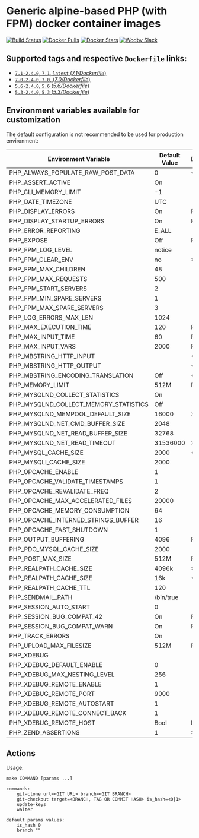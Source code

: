 # Generic alpine-based PHP (with FPM) docker container images

[![Build Status](https://travis-ci.org/wodby/php.svg?branch=master)](https://travis-ci.org/wodby/php)
[![Docker Pulls](https://img.shields.io/docker/pulls/wodby/php.svg)](https://hub.docker.com/r/wodby/php)
[![Docker Stars](https://img.shields.io/docker/stars/wodby/php.svg)](https://hub.docker.com/r/wodby/php)
[![Wodby Slack](http://slack.wodby.com/badge.svg)](http://slack.wodby.com)

## Supported tags and respective `Dockerfile` links:

- [`7.1-2.4.0`, `7.1`, `latest` (*7.1/Dockerfile*)](https://github.com/wodby/php/tree/master/7.1/Dockerfile)
- [`7.0-2.4.0`, `7.0`, (*7.0/Dockerfile*)](https://github.com/wodby/php/tree/master/7.0/Dockerfile)
- [`5.6-2.4.0`, `5.6` (*5.6/Dockerfile*)](https://github.com/wodby/php/tree/master/5.6/Dockerfile)
- [`5.3-2.4.0`, `5.3` (*5.3/Dockerfile*)](https://github.com/wodby/php/tree/master/5.3/Dockerfile)

## Environment variables available for customization

The default configuration is not recommended to be used for production environment:

| Environment Variable | Default Value | Description |
| -------------------- | ------------- | ----------- |
| PHP_ALWAYS_POPULATE_RAW_POST_DATA     | 0         | <=5.6 |
| PHP_ASSERT_ACTIVE                     | On        | |
| PHP_CLI_MEMORY_LIMIT                  | -1        | |
| PHP_DATE_TIMEZONE                     | UTC       | |
| PHP_DISPLAY_ERRORS                    | On        | FPM |
| PHP_DISPLAY_STARTUP_ERRORS            | On        | FPM |
| PHP_ERROR_REPORTING                   | E_ALL     | |
| PHP_EXPOSE                            | Off       | FPM |
| PHP_FPM_LOG_LEVEL                     | notice    | |
| PHP_FPM_CLEAR_ENV                     | no        | >=5.6 |
| PHP_FPM_MAX_CHILDREN                  | 48        | |
| PHP_FPM_MAX_REQUESTS                  | 500       | |
| PHP_FPM_START_SERVERS                 | 2         | |
| PHP_FPM_MIN_SPARE_SERVERS             | 1         | |
| PHP_FPM_MAX_SPARE_SERVERS             | 3         | |
| PHP_LOG_ERRORS_MAX_LEN                | 1024      | |
| PHP_MAX_EXECUTION_TIME                | 120       | FPM |
| PHP_MAX_INPUT_TIME                    | 60        | FPM |
| PHP_MAX_INPUT_VARS                    | 2000      | FPM |
| PHP_MBSTRING_HTTP_INPUT               |           | <=5.6 |
| PHP_MBSTRING_HTTP_OUTPUT              |           | <=5.6 |
| PHP_MBSTRING_ENCODING_TRANSLATION     | Off       | <=5.6 |
| PHP_MEMORY_LIMIT                      | 512M      | FPM |
| PHP_MYSQLND_COLLECT_STATISTICS        | On        | |
| PHP_MYSQLND_COLLECT_MEMORY_STATISTICS | Off       | |
| PHP_MYSQLND_MEMPOOL_DEFAULT_SIZE      | 16000     | >=5.6 |
| PHP_MYSQLND_NET_CMD_BUFFER_SIZE       | 2048      | |
| PHP_MYSQLND_NET_READ_BUFFER_SIZE      | 32768     | |
| PHP_MYSQLND_NET_READ_TIMEOUT          | 31536000  | >=5.6 |
| PHP_MYSQL_CACHE_SIZE                  | 2000      | <=5.6 |
| PHP_MYSQLI_CACHE_SIZE                 | 2000      | |
| PHP_OPCACHE_ENABLE                    | 1         | |
| PHP_OPCACHE_VALIDATE_TIMESTAMPS       | 1         | |
| PHP_OPCACHE_REVALIDATE_FREQ           | 2         | |
| PHP_OPCACHE_MAX_ACCELERATED_FILES     | 20000     | |
| PHP_OPCACHE_MEMORY_CONSUMPTION        | 64        | |
| PHP_OPCACHE_INTERNED_STRINGS_BUFFER   | 16        | |
| PHP_OPCACHE_FAST_SHUTDOWN             | 1         | |
| PHP_OUTPUT_BUFFERING                  | 4096      | FPM |
| PHP_PDO_MYSQL_CACHE_SIZE              | 2000      | |
| PHP_POST_MAX_SIZE                     | 512M      | FPM |
| PHP_REALPATH_CACHE_SIZE               | 4096k     | >=7.0 |
| PHP_REALPATH_CACHE_SIZE               | 16k       | <=5.6 |
| PHP_REALPATH_CACHE_TTL                | 120       | |
| PHP_SENDMAIL_PATH                     | /bin/true | |
| PHP_SESSION_AUTO_START                | 0         | |
| PHP_SESSION_BUG_COMPAT_42             | On        | FPM 5.3 |
| PHP_SESSION_BUG_COMPAT_WARN           | On        | FPM 5.3 |
| PHP_TRACK_ERRORS                      | On        | | 
| PHP_UPLOAD_MAX_FILESIZE               | 512M      | FPM |
| PHP_XDEBUG                            |           | |
| PHP_XDEBUG_DEFAULT_ENABLE             | 0         | |
| PHP_XDEBUG_MAX_NESTING_LEVEL          | 256       | |
| PHP_XDEBUG_REMOTE_ENABLE              | 1         | |
| PHP_XDEBUG_REMOTE_PORT                | 9000      | |
| PHP_XDEBUG_REMOTE_AUTOSTART           | 1         | |
| PHP_XDEBUG_REMOTE_CONNECT_BACK        | 1         | |
| PHP_XDEBUG_REMOTE_HOST                | Bool      | localhost | |
| PHP_ZEND_ASSERTIONS                   | 1         | >=5.6 |

## Actions

Usage:
```
make COMMAND [params ...]
 
commands:
    git-clone url=<GIT URL> branch=<GIT BRANCH>   
    git-checkout target=<BRANCH, TAG OR COMMIT HASH> is_hash=<0|1>   
    update-keys
    walter
    
default params values:
    is_hash 0
    branch ""
```
